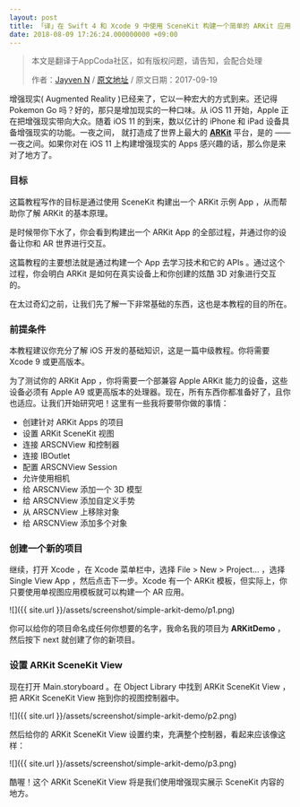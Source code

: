 ```yaml
---
layout: post
title: 「译」在 Swift 4 和 Xcode 9 中使用 SceneKit 构建一个简单的 ARKit 应用
date: 2018-08-09 17:26:24.000000000 +09:00
---
```


> 本文是翻译于AppCoda社区，如有版权问题，请告知，会配合处理
>  
> 作者：[Jayven N](https://medium.com/@jayvenn)    /    [原文地址](https://www.appcoda.com/mlkit/)    /    原文日期：2017-09-19
> 

增强现实( Augmented Reality  )已经来了，它以一种宏大的方式到来。还记得 Pokemon Go 吗？好的，那只是增加现实的一种口味。从 iOS 11 开始，Apple 正在把增强现实带向大众。随着 iOS 11 的到来，数以亿计的 iPhone 和 iPad 设备具备增强现实的功能。一夜之间， 就打造成了世界上最大的 [**ARKit**](https://developer.apple.com/arkit/) 平台，是的 —— 一夜之间。如果你对在 iOS 11 上构建增强现实的 Apps 感兴趣的话，那么你是来对了地方了。

### 目标

这篇教程写作的目标是通过使用 SceneKit 构建出一个 ARKit 示例 App ，从而帮助你了解 ARKit 的基本原理。

是时候带你下水了，你会看到构建出一个 ARKit App 的全部过程，并通过你的设备让你和 AR 世界进行交互。

这篇教程的主要想法就是通过构建一个 App 去学习技术和它的 APIs 。通过这个过程，你会明白 ARKit 是如何在真实设备上和你创建的炫酷 3D 对象进行交互的。

在太过奇幻之前，让我们先了解一下非常基础的东西，这也是本教程的目的所在。

### 前提条件

本教程建议你充分了解 iOS 开发的基础知识，这是一篇中级教程。你将需要 Xcode 9 或更高版本。

为了测试你的 ARKit App ，你将需要一个部兼容 Apple ARKit 能力的设备，这些设备必须有 Apple A9 或更高版本的处理器。现在，所有东西你都准备好了，且你也适应。让我们开始研究吧！这里有一些我将要带你做的事情：
* 创建针对 ARKit Apps 的项目
* 设置  ARKit SceneKit 视图
* 连接 ARSCNView 和控制器
* 连接 IBOutlet
* 配置 ARSCNView Session
* 允许使用相机
* 给 ARSCNView 添加一个 3D 模型
* 给 ARSCNView 添加自定义手势
* 从 ARSCNView 上移除对象
* 给 ARSCNView 添加多个对象

### 创建一个新的项目

继续，打开 Xcode ，在 Xcode 菜单栏中，选择  File > New > Project… ，选择 Single View App ，然后点击下一步。Xcode 有一个 ARKit 模板，但实际上，你只要使用单视图应用模板就可以构建一个 AR 应用。

![]({{  site.url  }}/assets/screenshot/simple-arkit-demo/p1.png)

你可以给你的项目命名成任何你想要的名字，我命名我的项目为 **ARKitDemo** ，然后按下 next 就创建了你的新项目。

### 设置 ARKit SceneKit View

现在打开 Main.storyboard 。在 Object Library 中找到 ARKit SceneKit View ，把 ARKit SceneKit View 拖到你的视图控制器中。

![]({{  site.url  }}/assets/screenshot/simple-arkit-demo/p2.png)

然后给你的 ARKit SceneKit View 设置约束，充满整个控制器，看起来应该像这样：

![]({{  site.url  }}/assets/screenshot/simple-arkit-demo/p3.png)

酷喔！这个 ARKit SceneKit View 将是我们使用增强现实展示 SceneKit 内容的地方。
